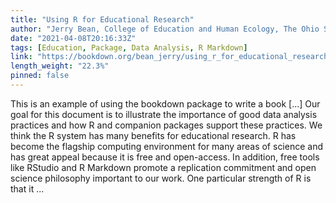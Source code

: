 ```yaml
---
title: "Using R for Educational Research"
author: "Jerry Bean, College of Education and Human Ecology, The Ohio State University"
date: "2021-04-08T20:16:33Z"
tags: [Education, Package, Data Analysis, R Markdown]
link: "https://bookdown.org/bean_jerry/using_r_for_educational_research/"
length_weight: "22.3%"
pinned: false
---
```


This is an example of using the bookdown package to write a book [...] Our goal for this document is to illustrate the importance of good data analysis practices and how R and companion packages support these practices. We think the R system has many benefits for educational research. R has become the flagship computing environment for many areas of science and has great appeal because it is free and open-access. In addition, free tools like RStudio and R Markdown promote a replication commitment and open science philosophy important to our work. One particular strength of R is that it ...
